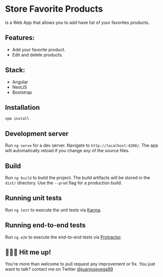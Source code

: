 # Store Favorite Products
is a Web App that allows you to add have list of your favorites products.

## Features:

* Add your favorite product.
* Edit and delete products.

## Stack:
* Angular
* NestJS
* Bootstrap

## Installation

```
npm install
```

## Development server

Run `ng serve` for a dev server. Navigate to `http://localhost:4200/`. The app will automatically reload if you change any of the source files.

## Build

Run `ng build` to build the project. The build artifacts will be stored in the `dist/` directory. Use the `--prod` flag for a production build.

## Running unit tests

Run `ng test` to execute the unit tests via [Karma](https://karma-runner.github.io).

## Running end-to-end tests

Run `ng e2e` to execute the end-to-end tests via [Protractor](http://www.protractortest.org/).

## 👨🏻‍💻 Hit me up!
You're more than welcome to pull request any improvement or fix. You just want to talk? contact me on Twitter [@juanjosevega99](https://twitter.com/juanjosevega99)